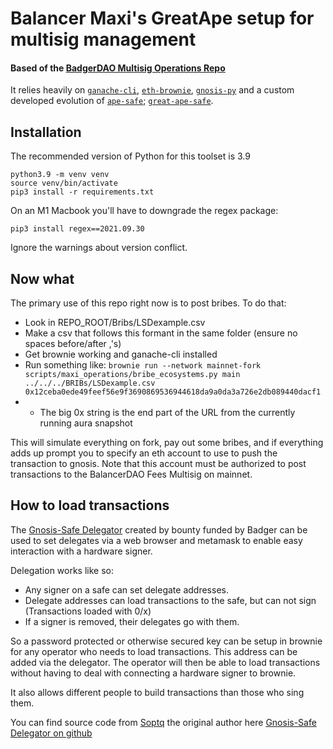 # Balancer Maxi's GreatApe setup for multisig management
#### Based of the [BadgerDAO Multisig Operations Repo](https://github.com/Badger-Finance/badger-multisig)

It relies heavily on [`ganache-cli`](https://docs.nethereum.com/en/latest/ethereum-and-clients/ganache-cli/), [`eth-brownie`](https://github.com/eth-brownie/brownie), [`gnosis-py`](https://github.com/gnosis/gnosis-py) and a custom developed evolution of [`ape-safe`](https://github.com/banteg/ape-safe); [`great-ape-safe`](https://github.com/gosuto-ai/great-ape-safe).

## Installation

The recommended version of Python for this toolset is 3.9

```
python3.9 -m venv venv
source venv/bin/activate
pip3 install -r requirements.txt
```

On an M1 Macbook you'll have to downgrade the regex package:
```
pip3 install regex==2021.09.30
```
Ignore the warnings about version conflict.

## Now what
The primary use of this repo right now is to post bribes. To do that:

- Look in REPO_ROOT/Bribs/LSDexample.csv
- Make a csv that follows this formant in the same folder (ensure no spaces before/after ,'s)
- Get brownie working and ganache-cli installed
- Run something like: `brownie run --network mainnet-fork scripts/maxi_operations/bribe_ecosystems.py main ../../../BRIBs/LSDexample.csv 0x12ceba0ede49feef56e9f3690869536944618da9a0da3a726e2db089440dacf1`
- - The big 0x string is the end part of the URL from the currently running aura snapshot

This will simulate everything on fork, pay out some bribes, and if everything adds up prompt you to 
specify an eth account to use to push the transaction to gnosis. Note that this account must be authorized
to post transactions to the BalancerDAO Fees Multisig on mainnet.


## How to load transactions
The [Gnosis-Safe Delegator](https://gnosis-delegator.badger.com/) created by bounty funded by Badger can be used to
set delegates via a web browser and metamask to enable easy interaction with a hardware signer.

Delegation works like so:

- Any signer on a safe can set delegate addresses.
- Delegate addresses can load transactions to the safe, but can not sign (Transactions loaded with 0/x)
- If a signer is removed, their delegates go with them.

So a password protected or otherwise secured key can be setup in brownie for any operator who needs to load 
transactions.  This address can be added via the delegator.  The operator will then be able to load transactions without
having to deal with connecting a hardware signer to brownie.

It also allows different people to build transactions than those who sing them.

You can find source code from [Soptq](https://github.com/Soptq) the original author here [Gnosis-Safe Delegator on github](https://github.com/Soptq/gnosis-safe-delegate-dapp)